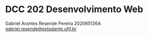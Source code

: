 # DCC 202 Desenvolvimento Web
Gabriel Arantes Resende Pereira
202065126A
gabriel.resende@estudante.ufjf.br